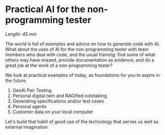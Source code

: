 # Practical AI for the non-programming tester

*Length: 45 min* 

The world is full of examples and advice on how to generate code with AI. What about the uses of AI for the non-programming tester with team members who deal with code, and the usual framing: find some of what others may have missed, provide documentation as evidence, and do a great job at the work of a non-programming tester? 

We look at practical examples of today, as foundations for you to aspire in the future. 
1. GenAI Pair Testing
2. Personal digital twin and RAGified notetaking
3. Generating specifications and/or test cases
4. Personal agents
5. Customer data on your local computer

Let's build that habit of good use of the technology that serves us well as external imagination. 